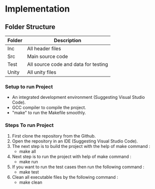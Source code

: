 # Implementation
## Folder Structure
| Folder | Description |
| ----- | ------ |
| Inc | All header files |
| Src | Main source code |
| Test | All source code and data for testing |
| Unity | All unity files |
### Setup to run Project
- An integrated development environment (Suggesting Visual Studio Code).
- GCC compiler to compile the project.
- "make" to run the Makefile smoothly.
### Steps To run Project
1. First clone the repository from the Github.
2. Open the repository in an IDE (Suggesting Visual Studio Code).
3. The next step is to build the project with the help of make command :
   - make all
4. Next step is to run the project with help of make command :
   - make run
5. If you want to run the test cases then run the following command :
   - make test
6. Clean all executable files by the following command :
   - make clean
